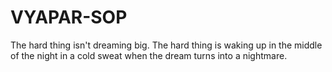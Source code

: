 # VYAPAR-SOP
The hard thing isn't dreaming big. The hard thing is waking up in the middle of the night in a cold sweat when the dream turns into a nightmare.
